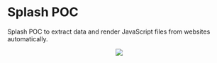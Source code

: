 # Splash POC

Splash POC to extract data and render JavaScript files from websites automatically.

<p align="center">
<img src="https://i.stack.imgur.com/AhBkP.png">
</p>
